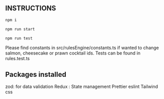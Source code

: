 ## INSTRUCTIONS
```bash
npm i
```
```bash
npm run start
```
```bash
npm run test
```
Please find constants in src/rulesEngine/constants.ts if wanted to change salmon, cheesecake or prawn cocktail ids.
Tests can be found in rules.test.ts

## Packages installed 
zod: for data validation
Redux : State management
Prettier
eslint
Tailwind css